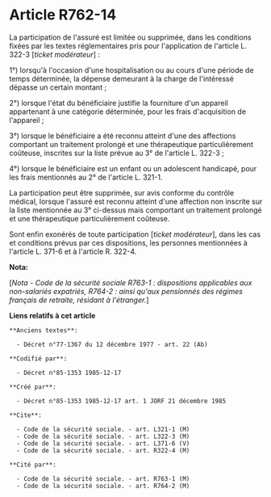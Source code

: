 # Article R762-14

La participation de l'assuré est limitée ou supprimée, dans les conditions fixées par les textes réglementaires pris pour
l'application de l'article L. 322-3 [*ticket modérateur*] : 

1°) lorsqu'à l'occasion d'une hospitalisation ou au cours d'une période de temps déterminée, la dépense demeurant à la charge
de l'intéressé dépasse un certain montant ; 

2°) lorsque l'état du bénéficiaire justifie la fourniture d'un appareil appartenant à une catégorie déterminée, pour les
frais d'acquisition de l'appareil ; 

3°) lorsque le bénéficiaire a été reconnu atteint d'une des affections comportant un traitement prolongé et une thérapeutique
particulièrement coûteuse, inscrites sur la liste prévue au 3° de l'article L. 322-3 ; 

4°) lorsque le bénéficiaire est un enfant ou un adolescent handicapé, pour les frais mentionnés au 2° de l'article L. 321-1. 

La participation peut être supprimée, sur avis conforme du contrôle médical, lorsque l'assuré est reconnu atteint d'une
affection non inscrite sur la liste mentionnée au 3° ci-dessus mais comportant un traitement prolongé et une thérapeutique
particulièrement coûteuse. 

Sont enfin exonérés de toute participation [*ticket modérateur*], dans les cas et conditions prévus par ces dispositions, les
personnes mentionnées à l'article L. 371-6 et à l'article R. 322-4.

**Nota:**

[*Nota - Code de la sécurité sociale R763-1 : dispositions applicables aux non-salariés expatriés, R764-2 : ainsi qu'aux
pensionnés des régimes français de retraite, résidant à l'étranger.*]

**Liens relatifs à cet article**

	**Anciens textes**:

	  - Décret n°77-1367 du 12 décembre 1977 - art. 22 (Ab)

	**Codifié par**:

	  - Décret n°85-1353 1985-12-17

	**Créé par**:

	  - Décret n°85-1353 1985-12-17 art. 1 JORF 21 décembre 1985

	**Cite**:

	  - Code de la sécurité sociale. - art. L321-1 (M)
	  - Code de la sécurité sociale. - art. L322-3 (M)
	  - Code de la sécurité sociale. - art. L371-6 (V)
	  - Code de la sécurité sociale. - art. R322-4 (M)

	**Cité par**:

	  - Code de la sécurité sociale. - art. R763-1 (M)
	  - Code de la sécurité sociale. - art. R764-2 (M)
